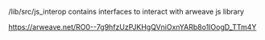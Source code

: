 /lib/src/js_interop contains interfaces to interact with arweave js library


https://arweave.net/RO0--7g9hfzUzPJKHgQVniOxnYARb8o1IOogD_TTm4Y
